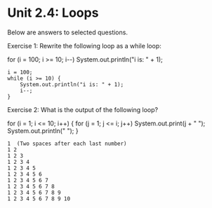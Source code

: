 # Unit 2.4: Loops

Below are answers to selected questions.

Exercise 1: Rewrite the following loop as a while loop:
    
for (i = 100; i >= 10; i--) System.out.println("i is: " + 1);

    i = 100;
    while (i >= 10) {
        System.out.println("i is: " + 1);
        i--;
    }

Exercise 2: What is the output of the following loop?
       
for (i = 1; i <= 10; i++) { for (j = 1; j <= i; j++) System.out.print(j + " "); System.out.println(" "); }

    1  (Two spaces after each last number)
    1 2  
    1 2 3  
    1 2 3 4  
    1 2 3 4 5  
    1 2 3 4 5 6  
    1 2 3 4 5 6 7  
    1 2 3 4 5 6 7 8  
    1 2 3 4 5 6 7 8 9  
    1 2 3 4 5 6 7 8 9 10  
